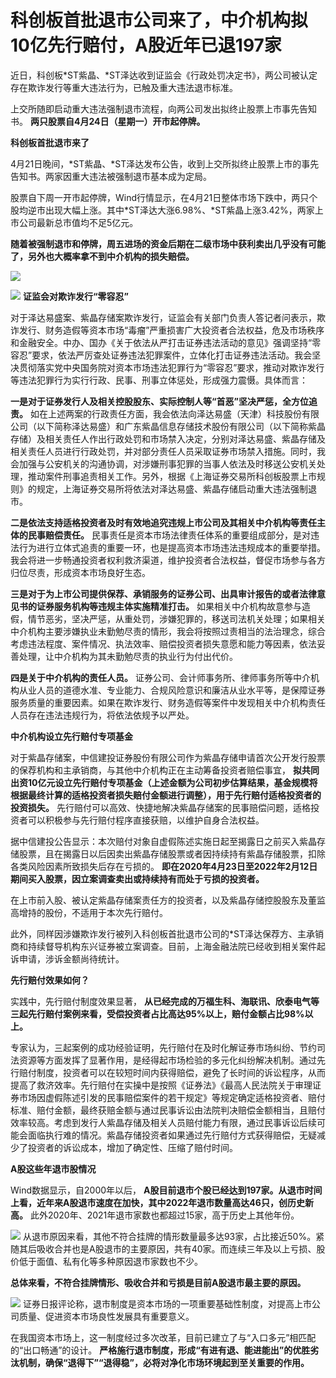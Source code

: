 # 科创板首批退市公司来了，中介机构拟10亿先行赔付，A股近年已退197家

近日，科创板*ST紫晶、*ST泽达收到证监会《行政处罚决定书》，两公司被认定存在欺诈发行等重大违法行为，已触及重大违法退市标准。

上交所随即启动重大违法强制退市流程，向两公司发出拟终止股票上市事先告知书。 **两只股票自4月24日（星期一）开市起停牌。**

**科创板首批退市来了**

4月21日晚间，*ST紫晶、*ST泽达发布公告，收到上交所拟终止股票上市的事先告知书。两家因重大违法被强制退市基本成为定局。

股票自下周一开市起停牌，Wind行情显示，在4月21日整体市场下跌中，两只个股均逆市出现大幅上涨。其中*ST泽达大涨6.98%、*ST紫晶上涨3.42%，两家上市公司最新总市值均不足5亿元。

**随着被强制退市和停牌，周五进场的资金后期在二级市场中获利卖出几乎没有可能了，另外也大概率拿不到中介机构的损失赔偿。**

![](https://inews.gtimg.com/newsapp_bt/0/15782401979/1000)

![](https://inews.gtimg.com/newsapp_bt/0/15782401981/1000)
**证监会对欺诈发行“零容忍”**

对于泽达易盛案、紫晶存储案欺诈发行，证监会有关部门负责人答记者问表示，欺诈发行、财务造假等资本市场“毒瘤”严重损害广大投资者合法权益，危及市场秩序和金融安全。中办、国办《关于依法从严打击证券违法活动的意见》强调坚持“零容忍”要求，依法严厉查处证券违法犯罪案件，立体化打击证券违法活动。我会坚决贯彻落实党中央国务院对资本市场违法犯罪行为“零容忍”要求，推动对欺诈发行等违法犯罪行为实行行政、民事、刑事立体惩处，形成强力震慑。具体而言：

**一是对于证券发行人及相关控股股东、实际控制人等“首恶”坚决严惩，全方位追责。**
如在上述两案的行政责任方面，我会依法向泽达易盛（天津）科技股份有限公司（以下简称泽达易盛）和广东紫晶信息存储技术股份有限公司（以下简称紫晶存储）及相关责任人作出行政处罚和市场禁入决定，分别对泽达易盛、紫晶存储及相关责任人员进行行政处罚，并对部分责任人员采取证券市场禁入措施。同时，我会加强与公安机关的沟通协调，对涉嫌刑事犯罪的当事人依法及时移送公安机关处理，推动案件刑事追责相关工作。另外，根据《上海证券交易所科创板股票上市规则》的规定，上海证券交易所将依法对泽达易盛、紫晶存储启动重大违法强制退市。

**二是依法支持适格投资者及时有效地追究违规上市公司及其相关中介机构等责任主体的民事赔偿责任。**
民事责任是资本市场法律责任体系的重要组成部分，是对违法行为进行立体式追责的重要一环，也是提高资本市场违法违规成本的重要举措。我会将进一步畅通投资者权利救济渠道，维护投资者合法权益，督促市场参与各方归位尽责，形成资本市场良好生态。

**三是对于为上市公司提供保荐、承销服务的证券公司、出具审计报告的或者法律意见书的证券服务机构等违规主体实施精准打击。**
如果相关中介机构故意参与造假，情节恶劣，坚决严惩，从重处罚，涉嫌犯罪的，移送司法机关处理；如果相关中介机构主要涉嫌执业未勤勉尽责的情形，我会将按照过责相当的法治理念，综合考虑违法程度、案件情况、执法效率、赔偿投资者损失意愿和能力等因素，依法妥善处理，让中介机构为其未勤勉尽责的执业行为付出代价。

**四是关于中介机构的责任人员。**
证券公司、会计师事务所、律师事务所等中介机构从业人员的道德水准、专业能力、合规风险意识和廉洁从业水平等，是保障证券服务质量的重要因素。如果在欺诈发行、财务造假等案件中发现相关中介机构责任人员存在违法违规行为，将依法依规予以严处。

**中介机构设立先行赔付专项基金**

对于紫晶存储案，中信建投证券股份有限公司作为紫晶存储申请首次公开发行股票的保荐机构和主承销商，与其他中介机构正在主动筹备投资者赔偿事宜，
**拟共同出资10亿元设立先行赔付专项基金（上述金额为公司初步估算结果，基金规模将根据最终计算的适格投资者损失赔付金额进行调整），用于先行赔付适格投资者的投资损失。**
先行赔付可以高效、快捷地解决紫晶存储案的民事赔偿问题，适格投资者可以积极参与先行赔付程序直接获赔，以维护自身合法权益。

据中信建投公告显示：本次赔付对象自虚假陈述实施日起至揭露日之前买入紫晶存储股票，且在揭露日以后因卖出紫晶存储股票或者因持续持有紫晶存储股票，扣除各类风险因素所致损失后存在亏损的。
**即在2020年4月23日至2022年2月12日期间买入股票，因立案调查卖出或持续持有而处于亏损的投资者。**

在上市前入股、被认定紫晶存储案责任方的投资者，以及紫晶存储控股股东及董监高增持的股份，不适用于本次先行赔付。

此外，同样因涉嫌欺诈发行被列入科创板首批退市公司的*ST泽达保荐方、主承销商和持续督导机构东兴证券被立案调查。目前，上海金融法院已经收到相关案件起诉申请，涉诉金额尚待统计。

**先行赔付效果如何？**

实践中，先行赔付制度效果显著， **从已经完成的万福生科、海联讯、欣泰电气等三起先行赔付案例来看，受偿投资者占比高达95%以上，赔付金额占比98%以上。**

专家认为，三起案例的成功经验证明，先行赔付在及时化解证券市场纠纷、节约司法资源等方面发挥了显著作用，是经得起市场检验的多元化纠纷解决机制。通过先行赔付制度，投资者可以在较短时间内获得赔偿，避免了长时间的诉讼程序，从而提高了救济效率。先行赔付在实操中是按照《证券法》《最高人民法院关于审理证券市场因虚假陈述引发的民事赔偿案件的若干规定》等规定确定适格投资者、赔付标准、赔付金额，最终获赔金额与通过民事诉讼由法院判决赔偿金额相当，且赔付效率较高。考虑到发行人紫晶存储及相关人员赔付能力有限，通过民事诉讼后续可能会面临执行难的情况。紫晶存储投资者如果通过先行赔付方式获得赔偿，无疑减少了投资者的诉讼成本，增加了确定性、压缩了赔付时间。

**A股这些年退市股情况**

Wind数据显示，自2000年以后，
**A股目前退市个股已经达到197家。从退市时间上看，近年来A股退市速度在加快，其中2022年退市数量高达46只，创历史新高。**
此外2020年、2021年退市家数也都超过15家，高于历史上其他年份。

![](https://inews.gtimg.com/newsapp_bt/0/15782402003/1000)
从退市原因来看，其他不符合挂牌的情形数量最多达93家，占比接近50%。紧随其后吸收合并也是A股退市的主要原因，共有40家。而连续三年及以上亏损、股价低于面值、私有化等多种原因退市家数也不少。

**总体来看，不符合挂牌情形、吸收合并和亏损是目前A股退市最主要的原因。**

![](https://inews.gtimg.com/newsapp_bt/0/15782402006/1000)
证券日报评论称，退市制度是资本市场的一项重要基础性制度，对提高上市公司质量、促进资本市场良性发展具有重要意义。

在我国资本市场上，这一制度经过多次改革，目前已建立了与“入口多元”相匹配的“出口畅通”的设计。
**严格施行退市制度，形成“有进有退、能进能出”的优胜劣汰机制，确保“退得下”“退得稳”，必将对净化市场环境起到至关重要的作用。**


